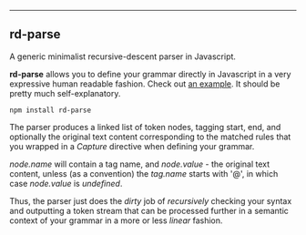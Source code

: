 ----
## rd-parse
A generic minimalist recursive-descent parser in Javascript.

**rd-parse** allows you to define your grammar directly in Javascript in a very expressive human readable fashion. Check out [an example](https://github.com/dmaevsky/keppel.git). It should be pretty much self-explanatory.

    npm install rd-parse

The parser produces a linked list of token nodes, tagging start, end, and optionally the original text content corresponding to the matched rules that you wrapped in a *Capture* directive when defining your grammar.

*node.name* will contain a tag name, and *node.value* - the original text content, unless (as a convention) the *tag.name* starts with '@', in which case *node.value* is *undefined*.

Thus, the parser just does the *dirty* job of *recursively* checking your syntax and outputting a token stream that can be processed further in a semantic context of your grammar in a more or less *linear* fashion.

